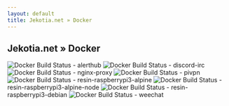 ```yaml
---
layout: default
title: Jekotia.net » Docker
---
```


## Jekotia.net » Docker
![Docker Build Status](https://img.shields.io/docker/build/jekotia/alerthub.svg) - alerthub
![Docker Build Status](https://img.shields.io/docker/build/jekotia/discord-irc.svg) - discord-irc
![Docker Build Status](https://img.shields.io/docker/build/jekotia/nginx-proxy.svg) - nginx-proxy
![Docker Build Status](https://img.shields.io/docker/build/jekotia/pivpn.svg) - pivpn
![Docker Build Status](https://img.shields.io/docker/build/jekotia/resin-raspberrypi3-alpine.svg) - resin-raspberrypi3-alpine
![Docker Build Status](https://img.shields.io/docker/build/jekotia/resin-raspberrypi3-alpine-node.svg) - resin-raspberrypi3-alpine-node
![Docker Build Status](https://img.shields.io/docker/build/jekotia/resin-raspberrypi3-debian.svg) - resin-raspberrypi3-debian
![Docker Build Status](https://img.shields.io/docker/build/jekotia/weechat.svg) - weechat
